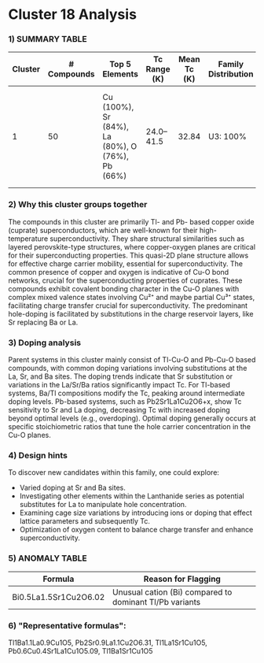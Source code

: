 # Cluster 18 Analysis


### 1) SUMMARY TABLE

| Cluster | # Compounds | Top 5 Elements | Tc Range (K) | Mean Tc (K) | Family Distribution | Notes |
|---------|-------------|----------------|--------------|-------------|---------------------|-------|
| 1       | 50          | Cu (100%), Sr (84%), La (80%), O (76%), Pb (66%)  | 24.0–41.5 | 32.84 | U3: 100% | Mainly hole-doped cuprates; similar structures to Tl and Pb-based systems |

### 2) Why this cluster groups together
The compounds in this cluster are primarily Tl- and Pb- based copper oxide (cuprate) superconductors, which are well-known for their high-temperature superconductivity. They share structural similarities such as layered perovskite-type structures, where copper-oxygen planes are critical for their superconducting properties. This quasi-2D plane structure allows for effective charge carrier mobility, essential for superconductivity. The common presence of copper and oxygen is indicative of Cu-O bond networks, crucial for the superconducting properties of cuprates. These compounds exhibit covalent bonding character in the Cu-O planes with complex mixed valence states involving Cu²⁺ and maybe partial Cu³⁺ states, facilitating charge transfer crucial for superconductivity. The predominant hole-doping is facilitated by substitutions in the charge reservoir layers, like Sr replacing Ba or La.

### 3) Doping analysis
Parent systems in this cluster mainly consist of Tl-Cu-O and Pb-Cu-O based compounds, with common doping variations involving substitutions at the La, Sr, and Ba sites. The doping trends indicate that Sr substitution or variations in the La/Sr/Ba ratios significantly impact Tc. For Tl-based systems, Ba/Tl compositions modify the Tc, peaking around intermediate doping levels. Pb-based systems, such as Pb2Sr1La1Cu2O6+x, show Tc sensitivity to Sr and La doping, decreasing Tc with increased doping beyond optimal levels (e.g., overdoping). Optimal doping generally occurs at specific stoichiometric ratios that tune the hole carrier concentration in the Cu-O planes.

### 4) Design hints
To discover new candidates within this family, one could explore:
- Varied doping at Sr and Ba sites.
- Investigating other elements within the Lanthanide series as potential substitutes for La to manipulate hole concentration.
- Examining cage size variations by introducing ions or doping that effect lattice parameters and subsequently Tc.
- Optimization of oxygen content to balance charge transfer and enhance superconductivity.

### 5) ANOMALY TABLE

| Formula | Reason for Flagging |
|---------|----------------------|
| Bi0.5La1.5Sr1Cu2O6.02 | Unusual cation (Bi) compared to dominant Tl/Pb variants |

### 6) "Representative formulas": 
Tl1Ba1.1La0.9Cu1O5, Pb2Sr0.9La1.1Cu2O6.31, Tl1La1Sr1Cu1O5, Pb0.6Cu0.4Sr1La1Cu1O5.09, Tl1Ba1Sr1Cu1O5